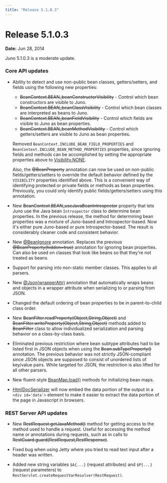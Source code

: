 ```yaml
---
title: "Release 5.1.0.3"
---
```


# Release 5.1.0.3

**Date:** Jun 28, 2014

Juno 5.1.0.3 is a moderate update.

### Core API updates

- Ability to detect and use non-public bean classes, getters/setters, and fields using the following new properties:
  - ~~BeanContext.BEAN_beanConstructorVisibility~~ - Control which bean constructors are visible to Juno.
  - ~~BeanContext.BEAN_beanClassVisibility~~ - Control which bean classes are interpreted as beans to Juno.
  - ~~BeanContext.BEAN_beanFieldVisibility~~ - Control which fields are visible to Juno as bean properties.
  - ~~BeanContext.BEAN_beanMethodVisibility~~ - Control which getters/setters are visible to Juno as bean properties.

  Removed `BeanContext.INCLUDE_BEAN_FIELD_PROPERTIES` and `BeanContext.INCLUDE_BEAN_METHOD_PROPERTIES` properties, since
  ignoring fields and methods can be accomplished by setting the appropriate properties above to [Visibility.NONE]({{API_DOCS}}/org/apache/juneau/Visibility.html#NONE).

  Also, the ~~@BeanProperty~~ annotation can now be used on non-public fields/getters/setters to override the default
  behavior defined by the `VISIBILITY` properties identified above.
  This is a convenient way of identifying protected or private fields or methods as bean properties.
  Previously, you could only identify public fields/getters/setters using this annotation.

- New ~~BeanContext.BEAN_useJavaBeanIntrospector~~ property that lets Juno use the Java bean `Introspector` class to determine bean properties. In the previous release, the method for determining bean properties was a mixture of Juno-based and Introspector-based. Now it's either pure Juno-based or pure Introspector-based. The result is considerably cleaner code and consistent behavior.

- New [@BeanIgnore]({{API_DOCS}}/org/apache/juneau/annotation/BeanIgnore.html) annotation. Replaces the previous ~~@BeanProperty(hidden=true)~~ annotation for ignoring bean properties. Can also be used on classes that look like beans so that they're not treated as beans.

- Support for parsing into non-static member classes. This applies to all parsers.

- New [@Json(wrapperAttr)]({{API_DOCS}}/org/apache/juneau/json/annotation/Json.html#wrapperAttr()) annotation that automatically wraps beans and objects in a wrapper attribute when serializing to or parsing from JSON.

- Changed the default ordering of bean properties to be in parent-to-child class order.

- New ~~BeanFilter.readProperty(Object,String,Object)~~ and ~~BeanFilter.writeProperty(Object,String,Object)~~ methods added to ~~BeanFilter~~ class to allow individualized serialization and parsing behavior on a class-by-class basis.

- Eliminated previous restriction where bean subtype attributes had to be listed first in JSON objects when using the ~~Bean.subTypeProperty()~~ annotation. The previous behavior was not strictly JSON-compliant since JSON objects are supposed to consist of unordered lists of key/value pairs. While targeted for JSON, the restriction is also lifted for all other parsers.

- New fluent-style [BeanMap.load()]({{API_DOCS}}/org/apache/juneau/BeanMap.html#load(String)) methods for initializing bean maps.

- [HtmlDocSerializer]({{API_DOCS}}/org/apache/juneau/html/HtmlDocSerializer.html) will now embed the data portion of the output in a `<div id='data'>` element to make it easier to extract the data portion of the page in Javascript in browsers.

### REST Server API updates

- New ~~RestRequest.getJavaMethod()~~ method for getting access to the method used to handle a request. Useful for accessing the method name or annotations during requests, such as in calls to ~~RestGuard.guard(RestRequest,RestResponse)~~.

- Fixed bug when using Jetty where you tried to read text input after a header was written.

- Added new string variables `$A{...}` (request attributes) and `$P{...}` (request parameters) to `RestServlet.createRequestVarResolver(RestRequest)`.